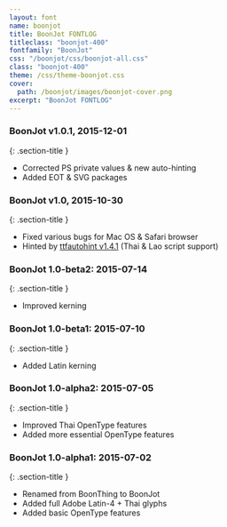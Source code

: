 ```yaml
---
layout: font
name: boonjot
title: BoonJot FONTLOG
titleclass: "boonjot-400"
fontfamily: "BoonJot"
css: "/boonjot/css/boonjot-all.css"
class: "boonjot-400"
theme: /css/theme-boonjot.css
cover:
  path: /boonjot/images/boonjot-cover.png
excerpt: "BoonJot FONTLOG"
---
```


### BoonJot v1.0.1, 2015-12-01
{: .section-title }

- Corrected PS private values & new auto-hinting
- Added EOT & SVG packages

### BoonJot v1.0, 2015-10-30
{: .section-title }

- Fixed various bugs for Mac OS & Safari browser
- Hinted by [ttfautohint v1.4.1](http://www.freetype.org/ttfautohint/) (Thai & Lao script support)

### BoonJot 1.0-beta2: 2015-07-14
{: .section-title }

- Improved kerning

### BoonJot 1.0-beta1: 2015-07-10
{: .section-title }

- Added Latin kerning

### BoonJot 1.0-alpha2: 2015-07-05
{: .section-title }

- Improved Thai OpenType features
- Added more essential OpenType features

### BoonJot 1.0-alpha1: 2015-07-02
{: .section-title }

- Renamed from BoonThing to BoonJot
- Added full Adobe Latin-4 + Thai glyphs
- Added basic OpenType features
